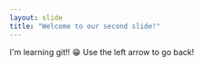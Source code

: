 ```yaml
---
layout: slide
title: "Welcome to our second slide!"
---
```

I'm learning git!! :grin:
Use the left arrow to go back!
